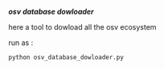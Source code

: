 ***osv database dowloader***

here a tool to dowload all the osv ecosystem


run as :
```
python osv_database_dowloader.py
```